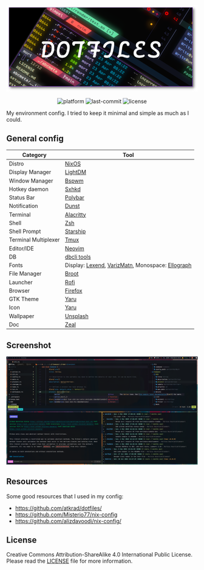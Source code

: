 <p align="center">
    <img src="./doc/logo.png" alt="Logo">
</p>

<p align="center">
    <img src="https://img.shields.io/badge/platform-NixOS-blue?style=flat-square" alt="platform">
    <img src="https://img.shields.io/github/last-commit/mortymacs/dotfiles?style=flat-square" alt="last-commit">
    <img src="https://img.shields.io/badge/license-Creative%20Commons%20Attribution--ShareAlike%204.0-green?style=flat-square" alt="license">
</p>

My environment config. I tried to keep it minimal and simple as much as I could.

## General config

| Category | Tool |
|----------|------|
| Distro | [NixOS](https://nixos.org/) |
| Display Manager | [LightDM](https://github.com/canonical/lightdm) |
| Window Manager | [Bspwm](https://github.com/baskerville/bspwm) |
| Hotkey daemon | [Sxhkd](https://github.com/baskerville/sxhkd) |
| Status Bar | [Polybar](https://github.com/polybar/polybar) |
| Notification | [Dunst](https://github.com/dunst-project/dunst) |
| Terminal | [Alacritty](https://github.com/alacritty/alacritty) |
| Shell | [Zsh](https://www.zsh.org) |
| Shell Prompt | [Starship](https://github.com/starship/starship) |
| Terminal Multiplexer | [Tmux](https://github.com/tmux/tmux) |
| Editor/IDE | [Neovim](https://github.com/neovim/neovim) |
| DB | [dbcli tools](https://github.com/dbcli) |
| Fonts | Display: [Lexend](https://github.com/googlefonts/lexend), [VarizMatn](https://github.com/rastikerdar/vazirmatn), Monospace: [Ellograph](https://connary.com/ellograph.html) |
| File Manager | [Broot](https://github.com/Canop/broot) |
| Launcher | [Rofi](https://github.com/davatorium/rofi) |
| Browser | [Firefox](https://www.mozilla.org) |
| GTK Theme | [Yaru](https://github.com/ubuntu/yaru) |
| Icon | [Yaru](https://github.com/ubuntu/yaru) |
| Wallpaper | [Unsplash](https://unsplash.com/photos/green-yellow-and-red-abstract-painting-5Oe8KFH5998) |
| Doc | [Zeal](https://github.com/zealdocs/zeal) |

## Screenshot

<p align="center">
    <img src="./doc/screenshot.png" alt="Screenshot">
</p>

## Resources

Some good resources that I used in my config:

* https://github.com/atkrad/dotfiles/
* https://github.com/Misterio77/nix-config
* https://github.com/alizdavoodi/nix-config/

## License

Creative Commons Attribution-ShareAlike 4.0 International Public License.
Please read the [LICENSE](./LICENSE) file for more information.
